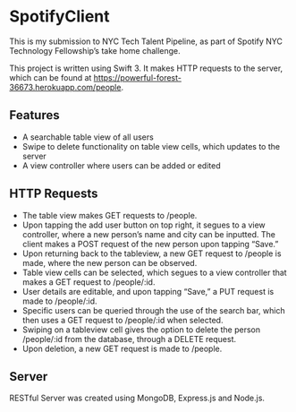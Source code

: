 # SpotifyClient

This is my submission to NYC Tech Talent Pipeline, as part of Spotify NYC Technology Fellowship’s take home challenge.

This project is written using Swift 3. It makes HTTP requests to the server, which can be found at https://powerful-forest-36673.herokuapp.com/people.

## Features

- A searchable table view of all users
- Swipe to delete functionality on table view cells, which updates to the server
- A view controller where users can be added or edited

## HTTP Requests 

- The table view makes GET requests to /people.
- Upon tapping the add user button on top right, it segues to a view controller, where a new person’s name and city can be inputted. The client makes a POST request of the new person upon tapping “Save.”
- Upon returning back to the tableview, a new GET request to /people is made, where the new person can be observed.
- Table view cells can be selected, which segues to a view controller that makes a GET request to /people/:id.
- User details are editable, and upon tapping “Save,” a PUT request is made to /people/:id.
- Specific users can be queried through the use of the search bar, which then uses a GET request to /people/:id when selected.
- Swiping on a tableview cell gives the option to delete the person /people/:id from the database, through a DELETE request.
- Upon deletion, a new GET request is made to /people.

## Server

RESTful Server was created using MongoDB, Express.js and Node.js.
